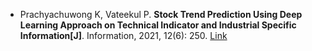 * Prachyachuwong K, Vateekul P. <b>Stock Trend Prediction Using Deep Learning Approach on Technical Indicator and Industrial Specific Information[J]</b>. Information, 2021, 12(6): 250. [Link](https://www.mdpi.com/1151226)
